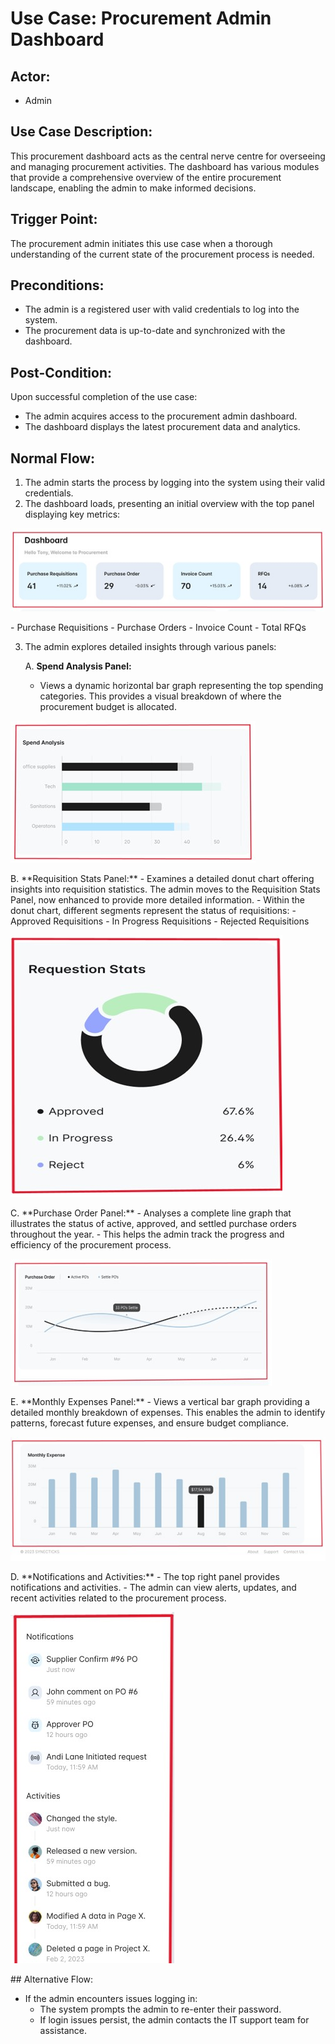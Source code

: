 # Use Case: Procurement Admin Dashboard

## Actor:
- Admin

## Use Case Description:
This procurement dashboard acts as the central nerve centre for overseeing and managing procurement activities. The dashboard has various modules that provide a comprehensive overview of the entire procurement landscape, enabling the admin to make informed decisions.

## Trigger Point:
The procurement admin initiates this use case when a thorough understanding of the current state of the procurement process is needed.

## Preconditions:
- The admin is a registered user with valid credentials to log into the system.
- The procurement data is up-to-date and synchronized with the dashboard.

## Post-Condition:
Upon successful completion of the use case:
- The admin acquires access to the procurement admin dashboard.
- The dashboard displays the latest procurement data and analytics.

## Normal Flow:

1. The admin starts the process by logging into the system using their valid credentials.
2. The dashboard loads, presenting an initial overview with the top panel displaying key metrics:
<p>
   <img src="../images/dashboard3.jpg">
   </p>
   - Purchase Requisitions
   - Purchase Orders
   - Invoice Count
   - Total RFQs

3. The admin explores detailed insights through various panels:

   A. **Spend Analysis Panel:**
      - Views a dynamic horizontal bar graph representing the top spending categories. This provides a visual breakdown of where the procurement budget is allocated.
<p>
   <img src="../images/spenanalysis.jpg">
   </p>
   B. **Requisition Stats Panel:**
      - Examines a detailed donut chart offering insights into requisition statistics. The admin moves to the Requisition Stats Panel, now enhanced to provide more detailed information.
      - Within the donut chart, different segments represent the status of requisitions:
         - Approved Requisitions
         - In Progress Requisitions
         - Rejected Requisitions
<p>
   <img src="../images/requestionstats.jpg">
   </p>
   C. **Purchase Order Panel:**
      - Analyses a complete line graph that illustrates the status of active, approved, and settled purchase orders throughout the year.
      - This helps the admin track the progress and efficiency of the procurement process.
<p>
   <img src="../images/purchaseorder2.jpg">
   </p>
   E. **Monthly Expenses Panel:**
      - Views a vertical bar graph providing a detailed monthly breakdown of expenses. This enables the admin to identify patterns, forecast future expenses, and ensure budget compliance.
<p>
   <img src="../images/monthlyexpenses.jpg">
   </p>
   D. **Notifications and Activities:**
      - The top right panel provides notifications and activities.
      - The admin can view alerts, updates, and recent activities related to the procurement process.
<p>
   <img src="../images/notifications.jpg">
   </p>
## Alternative Flow:

- If the admin encounters issues logging in:
  - The system prompts the admin to re-enter their password.
  - If login issues persist, the admin contacts the IT support team for assistance.

